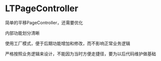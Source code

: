 # LTPageController
简单的平移PageController，还需要优化

内部功能划分清晰

使用工厂模式，便于后期功能增加和修改，而不影响正常业务逻辑

严格按照业务逻辑来设计，不能因为当时方便走捷径，要为以后代码维护做基础
